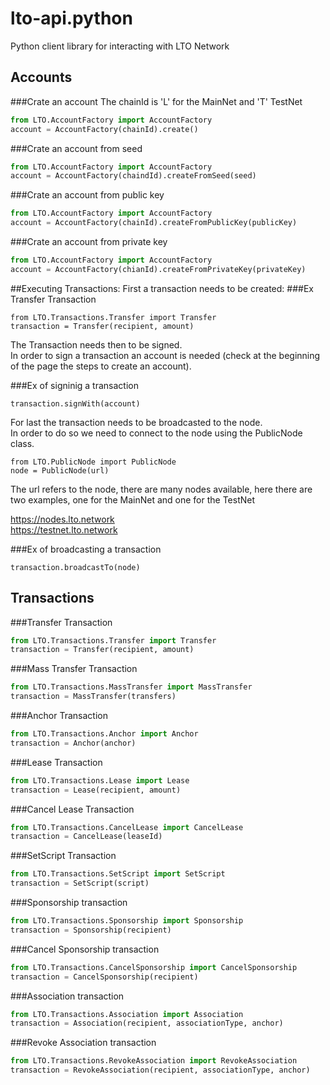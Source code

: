 # lto-api.python
Python client library for interacting with LTO Network


## Accounts

###Crate an account
The chainId is 'L' for the MainNet and 'T' TestNet
```python
from LTO.AccountFactory import AccountFactory
account = AccountFactory(chainId).create()
```
###Crate an account from seed
```python
from LTO.AccountFactory import AccountFactory
account = AccountFactory(chaindId).createFromSeed(seed)
```

###Crate an account from public key
```python
from LTO.AccountFactory import AccountFactory
account = AccountFactory(chainId).createFromPublicKey(publicKey)
```

###Crate an account from private key
```python
from LTO.AccountFactory import AccountFactory
account = AccountFactory(chianId).createFromPrivateKey(privateKey)
```

##Executing Transactions:
First a transaction needs to be created:
###Ex Transfer Transaction
```
from LTO.Transactions.Transfer import Transfer
transaction = Transfer(recipient, amount)
```
The Transaction needs then to be signed. <br/>
In order to sign a transaction an account is needed (check at the beginning of the page the steps to create an account).

###Ex of signinig a transaction
```
transaction.signWith(account)
```
For last the transaction needs to be broadcasted to the node. <br/>
In order to do so we need to connect to the node using the PublicNode class.

```
from LTO.PublicNode import PublicNode
node = PublicNode(url)
```
The url refers to the node, there are many nodes available, here there are two examples, one for the MainNet and one for the TestNet <br/>

https://nodes.lto.network <br/>
https://testnet.lto.network

###Ex of broadcasting a transaction
```
transaction.broadcastTo(node)
```

## Transactions
###Transfer Transaction
```python
from LTO.Transactions.Transfer import Transfer
transaction = Transfer(recipient, amount)
```

###Mass Transfer Transaction

```python
from LTO.Transactions.MassTransfer import MassTransfer
transaction = MassTransfer(transfers)
```
###Anchor Transaction 
```python
from LTO.Transactions.Anchor import Anchor
transaction = Anchor(anchor)
```
###Lease Transaction 
```python
from LTO.Transactions.Lease import Lease
transaction = Lease(recipient, amount)
```
###Cancel Lease Transaction 
```python
from LTO.Transactions.CancelLease import CancelLease
transaction = CancelLease(leaseId)
```

###SetScript Transaction
```python
from LTO.Transactions.SetScript import SetScript
transaction = SetScript(script)
```

###Sponsorship transaction
```python
from LTO.Transactions.Sponsorship import Sponsorship
transaction = Sponsorship(recipient)
```

###Cancel Sponsorship transaction
```python
from LTO.Transactions.CancelSponsorship import CancelSponsorship
transaction = CancelSponsorship(recipient)
```

###Association transaction
```python
from LTO.Transactions.Association import Association
transaction = Association(recipient, associationType, anchor)
```
###Revoke Association transaction
```python
from LTO.Transactions.RevokeAssociation import RevokeAssociation
transaction = RevokeAssociation(recipient, associationType, anchor)
```
